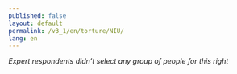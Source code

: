```yaml
---
published: false
layout: default
permalink: /v3_1/en/torture/NIU/
lang: en
---
```

_Expert respondents didn’t select any group of people for this right_